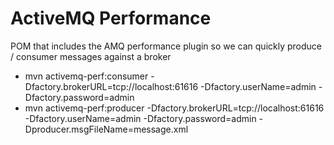 # ActiveMQ Performance
POM that includes the AMQ performance plugin so we can quickly produce / consumer messages against a broker

- mvn activemq-perf:consumer -Dfactory.brokerURL=tcp://localhost:61616 -Dfactory.userName=admin -Dfactory.password=admin
- mvn activemq-perf:producer -Dfactory.brokerURL=tcp://localhost:61616 -Dfactory.userName=admin -Dfactory.password=admin -Dproducer.msgFileName=message.xml
